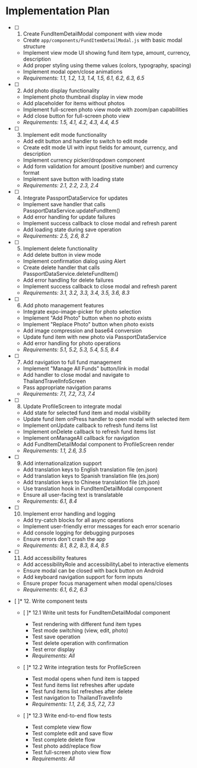 # Implementation Plan

- [ ] 1. Create FundItemDetailModal component with view mode
  - Create `app/components/FundItemDetailModal.js` with basic modal structure
  - Implement view mode UI showing fund item type, amount, currency, description
  - Add proper styling using theme values (colors, typography, spacing)
  - Implement modal open/close animations
  - _Requirements: 1.1, 1.2, 1.3, 1.4, 1.5, 6.1, 6.2, 6.3, 6.5_

- [ ] 2. Add photo display functionality
  - Implement photo thumbnail display in view mode
  - Add placeholder for items without photos
  - Implement full-screen photo view mode with zoom/pan capabilities
  - Add close button for full-screen photo view
  - _Requirements: 1.5, 4.1, 4.2, 4.3, 4.4, 4.5_

- [ ] 3. Implement edit mode functionality
  - Add edit button and handler to switch to edit mode
  - Create edit mode UI with input fields for amount, currency, and description
  - Implement currency picker/dropdown component
  - Add form validation for amount (positive number) and currency format
  - Implement save button with loading state
  - _Requirements: 2.1, 2.2, 2.3, 2.4_

- [ ] 4. Integrate PassportDataService for updates
  - Implement save handler that calls PassportDataService.updateFundItem()
  - Add error handling for update failures
  - Implement success callback to close modal and refresh parent
  - Add loading state during save operation
  - _Requirements: 2.5, 2.6, 8.2_

- [ ] 5. Implement delete functionality
  - Add delete button in view mode
  - Implement confirmation dialog using Alert
  - Create delete handler that calls PassportDataService.deleteFundItem()
  - Add error handling for delete failures
  - Implement success callback to close modal and refresh parent
  - _Requirements: 3.1, 3.2, 3.3, 3.4, 3.5, 3.6, 8.3_

- [ ] 6. Add photo management features
  - Integrate expo-image-picker for photo selection
  - Implement "Add Photo" button when no photo exists
  - Implement "Replace Photo" button when photo exists
  - Add image compression and base64 conversion
  - Update fund item with new photo via PassportDataService
  - Add error handling for photo operations
  - _Requirements: 5.1, 5.2, 5.3, 5.4, 5.5, 8.4_

- [ ] 7. Add navigation to full fund management
  - Implement "Manage All Funds" button/link in modal
  - Add handler to close modal and navigate to ThailandTravelInfoScreen
  - Pass appropriate navigation params
  - _Requirements: 7.1, 7.2, 7.3, 7.4_

- [ ] 8. Update ProfileScreen to integrate modal
  - Add state for selected fund item and modal visibility
  - Update fund item onPress handler to open modal with selected item
  - Implement onUpdate callback to refresh fund items list
  - Implement onDelete callback to refresh fund items list
  - Implement onManageAll callback for navigation
  - Add FundItemDetailModal component to ProfileScreen render
  - _Requirements: 1.1, 2.6, 3.5_

- [ ] 9. Add internationalization support
  - Add translation keys to English translation file (en.json)
  - Add translation keys to Spanish translation file (es.json)
  - Add translation keys to Chinese translation file (zh.json)
  - Use translation hook in FundItemDetailModal component
  - Ensure all user-facing text is translatable
  - _Requirements: 6.1, 8.4_

- [ ] 10. Implement error handling and logging
  - Add try-catch blocks for all async operations
  - Implement user-friendly error messages for each error scenario
  - Add console logging for debugging purposes
  - Ensure errors don't crash the app
  - _Requirements: 8.1, 8.2, 8.3, 8.4, 8.5_

- [ ] 11. Add accessibility features
  - Add accessibilityRole and accessibilityLabel to interactive elements
  - Ensure modal can be closed with back button on Android
  - Add keyboard navigation support for form inputs
  - Ensure proper focus management when modal opens/closes
  - _Requirements: 6.1, 6.2, 6.3_

- [ ]* 12. Write component tests
  - [ ]* 12.1 Write unit tests for FundItemDetailModal component
    - Test rendering with different fund item types
    - Test mode switching (view, edit, photo)
    - Test save operation
    - Test delete operation with confirmation
    - Test error display
    - _Requirements: All_

  - [ ]* 12.2 Write integration tests for ProfileScreen
    - Test modal opens when fund item is tapped
    - Test fund items list refreshes after update
    - Test fund items list refreshes after delete
    - Test navigation to ThailandTravelInfo
    - _Requirements: 1.1, 2.6, 3.5, 7.2, 7.3_

  - [ ]* 12.3 Write end-to-end flow tests
    - Test complete view flow
    - Test complete edit and save flow
    - Test complete delete flow
    - Test photo add/replace flow
    - Test full-screen photo view flow
    - _Requirements: All_
